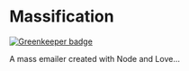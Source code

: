 # Massification

[![Greenkeeper badge](https://badges.greenkeeper.io/freeCodeCamp/massification.svg)](https://greenkeeper.io/)

A mass emailer created with Node and Love...
